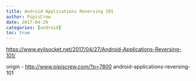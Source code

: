 ```yaml
---
title: Android Applications Reversing 101
author: PipisCrew
date: 2017-04-29
categories: [android]
toc: true
---
```


https://www.evilsocket.net/2017/04/27/Android-Applications-Reversing-101/

origin - http://www.pipiscrew.com/?p=7800 android-applications-reversing-101